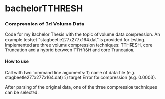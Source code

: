 # bachelorTTHRESH
### Compression of 3d Volume Data
Code for my Bachelor Thesis with the topic of volume data compression.
An example testset "stagbeetle277x277x164.dat" is provided for testing.
Implemented are three volume compression techniques: TTHRESH, core Truncation and a hybrid between TTHRSH and core Truncation.

#### How to use

Call with two command line arguments: 1) name of data file (e.g. stagbeetle277x277x164.dat)
                                      2) target Error for compression (e.g. 0.0003).
                                      
After parsing of the original data, one of the three compression techniques can be selected.
